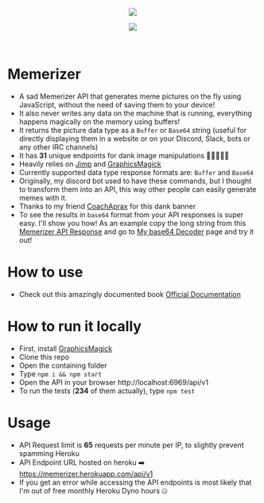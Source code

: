 <p align="center">
  <img src="https://i.imgur.com/HiaDkDQ.png"><br/>
</p>

<p align="center">
    <a href="https://travis-ci.com/tutyamxx/memerizer"><img src="https://travis-ci.com/tutyamxx/memerizer.svg?branch=master"></a>
</p>

<br />

# Memerizer

* A sad Memerizer API that generates meme pictures on the fly using JavaScript, without the need of saving them to your device!
* It also never writes any data on the machine that is running, everything happens magically on the memory using buffers!
* It returns the picture data type as a `Buffer` or `Base64` string (useful for directly displaying them in a website or on your Discord, Slack, bots or any other IRC channels)
* It has **31** unique endpoints for dank image manipulations 🤘🏽🤪🤘🏽
* Heavily relies on [Jimp](https://github.com/oliver-moran/jimp) and [GraphicsMagick](https://github.com/aheckmann/gm)
* Currently supported data type response formats are: `Buffer` and `Base64`
* Originally, my discord bot used to have these commands, but I thought to transform them into an API, this way other people can easily generate memes with it.
* Thanks to my friend [CoachAprax](https://www.youtube.com/user/freeAEgraphics) for this dank banner
* To see the results in `base64` format from your API responses is super easy. I'll show you how! As an example copy the long string from this [Memerizer API Response](https://memerizer.herokuapp.com/api/v1/armor?meantext="Example%20of%20image%20decoded"&format=base64) and go to [My base64 Decoder](https://tutyamxx.github.io/base64decoderpage/) page and try it out!

# How to use

* Check out this amazingly documented book [Official Documentation](https://tutyamxx.gitbook.io/memerizer-api-documentation/)

# How to run it locally

* First, install [GraphicsMagick](http://www.graphicsmagick.org/download.html)
* Clone this repo
* Open the containing folder
* Type `npm i && npm start`
* Open the API in your browser http://localhost:6969/api/v1
* To run the tests (**234** of them actually), type `npm test`

# Usage

* API Request limit is **65** requests per minute per IP, to slightly prevent spamming Heroku
* API Endpoint URL hosted on heroku ➡️ https://memerizer.herokuapp.com/api/v1
* If you get an error while accessing the API endpoints is most likely that I'm out of free monthly Heroku Dyno hours 🤐
